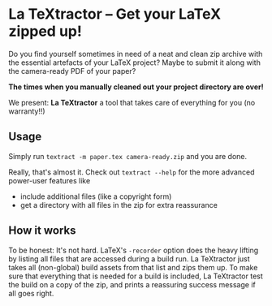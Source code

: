 # La TeXtractor – Get your LaTeX zipped up!

Do you find yourself sometimes in need of a neat and clean zip archive with the
essential artefacts of your LaTeX project? Maybe to submit it along with the
camera-ready PDF of your paper?

**The times when you manually cleaned out your project directory are over!**

We present: **La TeXtractor** a tool that takes care of everything for you (no
warranty!!)


## Usage

Simply run `textract -m paper.tex camera-ready.zip` and you are done.

Really, that's almost it. Check out `textract --help` for the more advanced
power-user features like

- include additional files (like a copyright form)
- get a directory with all files in the zip for extra reassurance

## How it works

To be honest: It's not hard. LaTeX's `-recorder` option does the heavy lifting
by listing all files that are accessed during a build run.
La TeXtractor just takes all (non-global) build assets from that list and zips
them up.
To make sure that everything that is needed for a build is included, La
TeXtractor test the build on a copy of the zip,
and prints a reassuring success message if all goes right.
